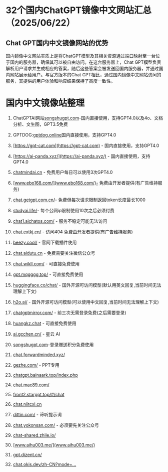 # 32个国内ChatGPT镜像中文网站汇总（2025/06/22）

## Chat GPT国内中文镜像网站的优势

国内镜像中文网站实质上是将ChatGPT模型及其相关资源通过端口映射至一台位于国内的服务器，确保其可以被自由访问。在这台服务器上，Chat GPT模型负责解析用户请求并生成相应的答案，随后这些答案会被发送回国内服务器，并通过国内网站展示给用户。与官方版本的Chat GPT相比，通过国内镜像中文网站访问的服务，其提供的用户体验和响应结果保持了高度一致性。

# 国内中文镜像站整理

1. ChatGPTAI网站[songshugpt.com](https://songshugpt.com)-国内直接使用，支持GPT4.0以及4o、文档分析、文生图，GPT3.5免费
   
2. GPTDOG:[gptdog.online](gptdog.online)国内直接使用，支持GPT4.0
   
3. [https://gpt-cat.com](https://gpt-cat.com) - 国内直接使用，支持GPT4.0

4. [https://ai-panda.xyz/](https://ai-panda.xyz/) - 国内直接使用，支持GPT4.0

5. [chatmindai.cn](chatmindai.cn) - 免费用户每日可以使用3次GPT4.0

6.   [www.ebo168.com/](www.ebo168.com/)- 免费由开发者提供(有广告维持服务)

7. [chat.getgpt.com.cn/](chat.getgpt.com.cn/)- 免费但每次请求限制返回token长度最长1000

8. [studyai.life/](studyai.life/)- 每个公网ip限制使用10次之后必须付费

9. [chat1.aichatos.com/](chat1.aichatos.com/) - 服务不稳定可能无法访问

10. [chat.extkj.cn/](chat.extkj.cn/) - 访问404 免费由开发者提供(有广告维持服务)

11. [beezy.cool/](beezy.cool/) - 官网下载插件使用

12. [chat.aidutu.cn](chat.aidutu.cn) - 免费需要关注微信公众号

13. [chat.wikll.com/](chat.wikll.com/) - 可直接免费使用
    
14. [gpt.mqgggg.top/](gpt.mqgggg.top/) - 可直接免费使用

15. [huggingface.co/chat/](huggingface.co/chat/) - 国外开源可访问模型(默认用英文回复,当前时间无法理解上下文)

16. [h2o.ai/](h2o.ai/) - 国外开源可访问模型(可以使用中文回复,当前时间无法理解上下文)

17. [chatgptmirror.com/](chatgptmirror.com/) - 前三次无需登录免费(之后需要登录)

18. [huangkz.chat](huangkz.chat) - 可直接免费使用

19. [ai.gcchen.cn/](ai.gcchen.cn/) - 星云 AI

20. [songshugpt.com](songshugpt.com)-登录赠送积分免费使用

21. [chat.forwardminded.xyz/](chat.forwardminded.xyz/)

22.  [gezhe.com/](gezhe.com/) - PPT专用

23.  [chatgpt.bainaark.top/index.php](chatgpt.bainaark.top/index.php)

24.  [chat.mac89.com/](chat.mac89.com/)

25.  [front2.stargpt.top/#/chat](front2.stargpt.top/#/chat)

26.  [chat.niitcxl.cn](chat.niitcxl.cn)

27.   [dittin.com/](dittin.com/) - 谛听提示词

28.   [chat.yokonsan.com/](chat.yokonsan.com/) - 必须要先关注公众号

29.   [chat-shared.zhile.io/](chat-shared.zhile.io/)

30.   [www.aihu003.me/](www.aihu003.me/)

31.   [gpt.dizent.cn/](gpt.dizent.cn/)

32.   [chat.okis.dev/zh-CN?mode=…](https://segmentfault.com/a/chat.okis.dev/zh-CN?mode=%E2%80%A6)

